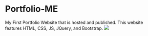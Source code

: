 # Portfolio-ME
My First Portfolio Website that is hosted and published.
This website features HTML, CSS, JS, JQuery, and Bootstrap.
<img src="https://cloud.githubusercontent.com/assets/11559575/11316931/6562f970-8fcf-11e5-9723-4a726ce9a061.png"></img>


